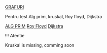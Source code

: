 [GRAFURI](./grafuri.html)

Pentru test Alg prim, kruskal, Roy floyd, Dijkstra

[ALG PRIM](./AlgPrim.html)
[Roy Floyd](./Roy-Floyd.html)
[Dijkstra](./algDijkstra.html)

!!! Atentie

Kruskal is missing, comming soon
